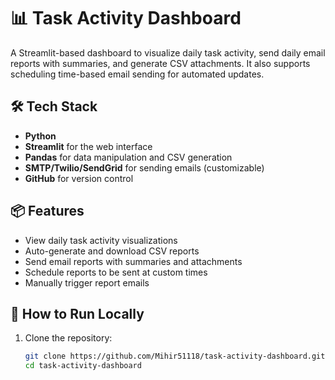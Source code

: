 # 📊 Task Activity Dashboard

A Streamlit-based dashboard to visualize daily task activity, send daily email reports with summaries, and generate CSV attachments. It also supports scheduling time-based email sending for automated updates.

## 🛠 Tech Stack
- **Python**
- **Streamlit** for the web interface
- **Pandas** for data manipulation and CSV generation
- **SMTP/Twilio/SendGrid** for sending emails (customizable)
- **GitHub** for version control

## 📦 Features
- View daily task activity visualizations
- Auto-generate and download CSV reports
- Send email reports with summaries and attachments
- Schedule reports to be sent at custom times
- Manually trigger report emails

## 🚀 How to Run Locally

1. Clone the repository:
   ```bash
   git clone https://github.com/Mihir51118/task-activity-dashboard.git
   cd task-activity-dashboard
